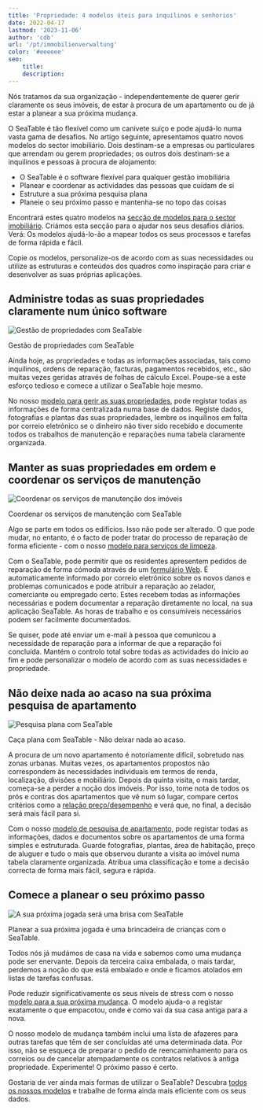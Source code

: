 ```yaml
---
title: 'Propriedade: 4 modelos úteis para inquilinos e senhorios'
date: 2022-04-17
lastmod: '2023-11-06'
author: 'cdb'
url: '/pt/immobilienverwaltung'
color: '#eeeeee'
seo:
    title:
    description:
---
```


Nós tratamos da sua organização - independentemente de querer gerir claramente os seus imóveis, de estar à procura de um apartamento ou de já estar a planear a sua próxima mudança.

O SeaTable é tão flexível como um canivete suíço e pode ajudá-lo numa vasta gama de desafios. No artigo seguinte, apresentamos quatro novos modelos do sector imobiliário. Dois destinam-se a empresas ou particulares que arrendam ou gerem propriedades; os outros dois destinam-se a inquilinos e pessoas à procura de alojamento:

- O SeaTable é o software flexível para qualquer gestão imobiliária
- Planear e coordenar as actividades das pessoas que cuidam de si
- Estruture a sua próxima pesquisa plana
- Planeie o seu próximo passo e mantenha-se no topo das coisas

Encontrará estes quatro modelos na [secção de modelos para o sector imobiliário](https://seatable.io/pt/vorlagen/immobilien/). Criámos esta secção para o ajudar nos seus desafios diários. Verá: Os modelos ajudá-lo-ão a mapear todos os seus processos e tarefas de forma rápida e fácil.

Copie os modelos, personalize-os de acordo com as suas necessidades ou utilize as estruturas e conteúdos dos quadros como inspiração para criar e desenvolver as suas próprias aplicações.

## Administre todas as suas propriedades claramente num único software

![Gestão de propriedades com SeaTable](https://seatable.io/wp-content/uploads/2022/04/seatable-property-management.png)

Gestão de propriedades com SeaTable

Ainda hoje, as propriedades e todas as informações associadas, tais como inquilinos, ordens de reparação, facturas, pagamentos recebidos, etc., são muitas vezes geridas através de folhas de cálculo Excel. Poupe-se a este esforço tedioso e comece a utilizar o SeaTable hoje mesmo.

No nosso [modelo para gerir as suas propriedades](https://seatable.io/pt/vorlage/ufyf6scpsgucxv8y0g9asw/), pode registar todas as informações de forma centralizada numa base de dados. Registe dados, fotografias e plantas das suas propriedades, lembre os inquilinos em falta por correio eletrónico se o dinheiro não tiver sido recebido e documente todos os trabalhos de manutenção e reparações numa tabela claramente organizada.

## Manter as suas propriedades em ordem e coordenar os serviços de manutenção

![Coordenar os serviços de manutenção dos imóveis](https://seatable.io/wp-content/uploads/2022/04/hausmeisterdienste-seatable.png)

Coordenar os serviços de manutenção com SeaTable

Algo se parte em todos os edifícios. Isso não pode ser alterado. O que pode mudar, no entanto, é o facto de poder tratar do processo de reparação de forma eficiente - com o nosso [modelo para serviços de limpeza](https://seatable.io/pt/vorlage/og4b3ghdrlippbkd3itqfg/).

Com o SeaTable, pode permitir que os residentes apresentem pedidos de reparação de forma cómoda através de um [formulário Web](https://seatable.io/pt/docs/handbuch/seatable-nutzen/webformulare/). É automaticamente informado por correio eletrónico sobre os novos danos e problemas comunicados e pode atribuir a reparação ao zelador, comerciante ou empregado certo. Estes recebem todas as informações necessárias e podem documentar a reparação diretamente no local, na sua aplicação SeaTable. As horas de trabalho e os consumíveis necessários podem ser facilmente documentados.

Se quiser, pode até enviar um e-mail à pessoa que comunicou a necessidade de reparação para a informar de que a reparação foi concluída. Mantém o controlo total sobre todas as actividades do início ao fim e pode personalizar o modelo de acordo com as suas necessidades e propriedade.

## Não deixe nada ao acaso na sua próxima pesquisa de apartamento

![Pesquisa plana com SeaTable](https://seatable.io/wp-content/uploads/2022/04/wohnungssuche-seatable-vorlage-immobilien.png)

Caça plana com SeaTable - Não deixar nada ao acaso.

A procura de um novo apartamento é notoriamente difícil, sobretudo nas zonas urbanas. Muitas vezes, os apartamentos propostos não correspondem às necessidades individuais em termos de renda, localização, divisões e mobiliário. Depois da quinta visita, o mais tardar, começa-se a perder a noção dos imóveis. Por isso, tome nota de todos os prós e contras dos apartamentos que vê num só lugar, compare certos critérios como a [relação preço/desempenho](https://de.wikipedia.org/wiki/Preis-Leistungs-Verhältnis) e verá que, no final, a decisão será mais fácil para si.

Com o nosso [modelo de pesquisa de apartamento](https://seatable.io/pt/vorlage/ggr4kqd4quazbz6fivljgg/), pode registar todas as informações, dados e documentos sobre os apartamentos de uma forma simples e estruturada. Guarde fotografias, plantas, área de habitação, preço de aluguer e tudo o mais que observou durante a visita ao imóvel numa tabela claramente organizada. Atribua uma classificação e tome a decisão correcta de forma mais fácil, segura e rápida.

## Comece a planear o seu próximo passo

![A sua próxima jogada será uma brisa com SeaTable](https://seatable.io/wp-content/uploads/2022/04/umzugsliste-seatable-immobilien.png)

Planear a sua próxima jogada é uma brincadeira de crianças com o SeaTable.

Todos nós já mudámos de casa na vida e sabemos como uma mudança pode ser enervante. Depois da terceira caixa embalada, o mais tardar, perdemos a noção do que está embalado e onde e ficamos atolados em listas de tarefas confusas.

Pode reduzir significativamente os seus níveis de stress com o nosso [modelo para a sua próxima mudança](https://seatable.io/pt/vorlage/h3kzygydsysdrzun-h-fxq/). O modelo ajuda-o a registar exatamente o que empacotou, onde e como vai da sua casa antiga para a nova.

O nosso modelo de mudança também inclui uma lista de afazeres para outras tarefas que têm de ser concluídas até uma determinada data. Por isso, não se esqueça de preparar o pedido de reencaminhamento para os correios ou de cancelar atempadamente os contratos relativos à antiga propriedade. Experimente! O próximo passo é certo.

Gostaria de ver ainda mais formas de utilizar o SeaTable? Descubra [todos os nossos modelos](https://seatable.io/pt/vorlagen/) e trabalhe de forma ainda mais eficiente com os seus dados.
